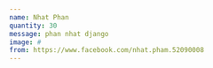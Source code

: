 ```yaml
---
name: Nhat Phan
quantity: 30
message: phan nhat django
image: #
from: https://www.facebook.com/nhat.pham.52090008
---
```

